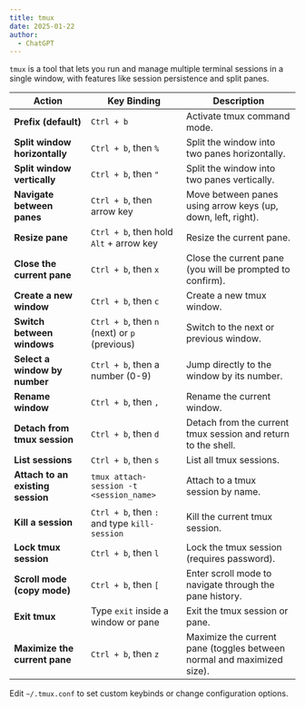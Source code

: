 ```yaml
---
title: tmux
date: 2025-01-22
author:
  - ChatGPT
---
```


`tmux` is a tool that lets you run and manage multiple terminal sessions in a single window, with features like session persistence and split panes.

| **Action**                        | **Key Binding**                               | **Description**                                                        |
|-----------------------------------|-----------------------------------------------|------------------------------------------------------------------------|
| **Prefix (default)**              | `Ctrl + b`                                    | Activate tmux command mode.                                            |
| **Split window horizontally**     | `Ctrl + b`, then `%`                          | Split the window into two panes horizontally.                          |
| **Split window vertically**       | `Ctrl + b`, then `"`                          | Split the window into two panes vertically.                            |
| **Navigate between panes**        | `Ctrl + b`, then arrow key                    | Move between panes using arrow keys (up, down, left, right).           |
| **Resize pane**                   | `Ctrl + b`, then hold `Alt` + arrow key       | Resize the current pane.                                               |
| **Close the current pane**        | `Ctrl + b`, then `x`                          | Close the current pane (you will be prompted to confirm).              |
| **Create a new window**           | `Ctrl + b`, then `c`                          | Create a new tmux window.                                              |
| **Switch between windows**        | `Ctrl + b`, then `n` (next) or `p` (previous) | Switch to the next or previous window.                                 |
| **Select a window by number**     | `Ctrl + b`, then a number (0-9)               | Jump directly to the window by its number.                             |
| **Rename window**                 | `Ctrl + b`, then `,`                          | Rename the current window.                                             |
| **Detach from tmux session**      | `Ctrl + b`, then `d`                          | Detach from the current tmux session and return to the shell.          |
| **List sessions**                 | `Ctrl + b`, then `s`                          | List all tmux sessions.                                                |
| **Attach to an existing session** | `tmux attach-session -t <session_name>`       | Attach to a tmux session by name.                                      |
| **Kill a session**                | `Ctrl + b`, then `:` and type `kill-session`  | Kill the current tmux session.                                         |
| **Lock tmux session**             | `Ctrl + b`, then `l`                          | Lock the tmux session (requires password).                             |
| **Scroll mode (copy mode)**       | `Ctrl + b`, then `[`                          | Enter scroll mode to navigate through the pane history.                |
| **Exit tmux**                     | Type `exit` inside a window or pane           | Exit the tmux session or pane.                                         |
| **Maximize the current pane**     | `Ctrl + b`, then `z`                          | Maximize the current pane (toggles between normal and maximized size). |

Edit `~/.tmux.conf` to set custom keybinds or change configuration options.

